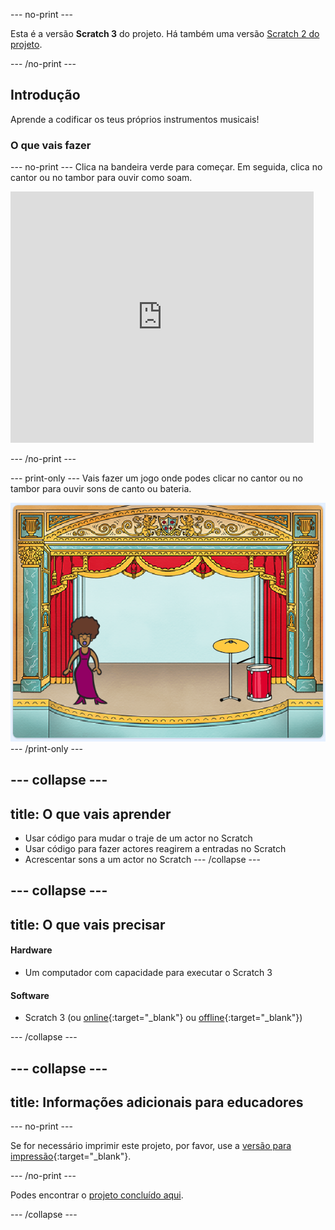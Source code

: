 --- no-print ---

Esta é a versão **Scratch 3** do projeto. Há também uma versão [Scratch 2 do projeto](https://projects.raspberrypi.org/pt-PT/projects/rock-band-scratch2).

--- /no-print ---

## Introdução

Aprende a codificar os teus próprios instrumentos musicais!

### O que vais fazer

--- no-print --- Clica na bandeira verde para começar. Em seguida, clica no cantor ou no tambor para ouvir como soam.

<div class="scratch-preview">
  <iframe allowtransparency="true" width="485" height="402" src="https://scratch.mit.edu/projects/embed/276872220/?autostart=false" frameborder="0" scrolling="no"></iframe>
</div>

--- /no-print ---

--- print-only --- Vais fazer um jogo onde podes clicar no cantor ou no tambor para ouvir sons de canto ou bateria.

![captura de ecrã do jogo](images/demo.png) --- /print-only ---

--- collapse ---
---
title: O que vais aprender
---

+ Usar código para mudar o traje de um actor no Scratch
+ Usar código para fazer actores reagirem a entradas no Scratch
+ Acrescentar sons a um actor no Scratch --- /collapse ---

--- collapse ---
---
title: O que vais precisar
---

#### Hardware

+ Um computador com capacidade para executar o Scratch 3

#### Software

+ Scratch 3 (ou [online](http://rpf.io/scratchon){:target="_blank"} ou [offline](http://rpf.io/scratchoff){:target="_blank"})

--- /collapse ---

--- collapse ---
---
title: Informações adicionais para educadores
---

--- no-print ---

Se for necessário imprimir este projeto, por favor, use a [versão para impressão](https://projects.raspberrypi.org/pt-PT/projects/rock-band/print){:target="_blank"}.

--- /no-print ---

Podes encontrar o [projeto concluído aqui](http://rpf.io/p/pt-PT/rock-band-get).

--- /collapse ---